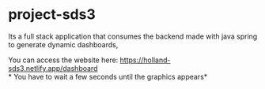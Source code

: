 # project-sds3
Its a full stack application that consumes the backend made with java spring to generate dynamic dashboards,


You can access the website here: https://holland-sds3.netlify.app/dashboard <br>
      * You have to wait a few seconds until the graphics appears*
